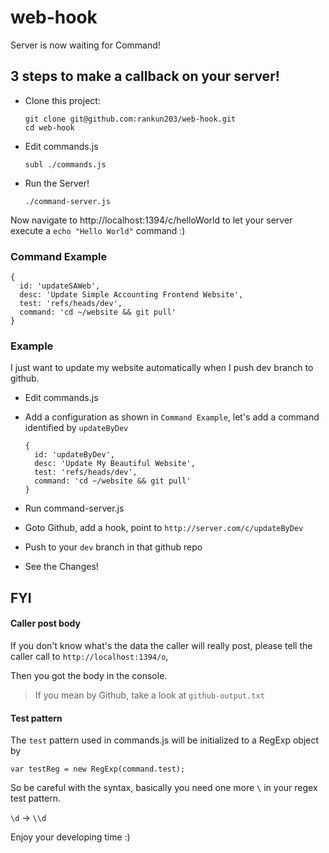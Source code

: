 # web-hook
Server is now waiting for Command!

## 3 steps to make a callback on your server!

- Clone this project:

  ```
  git clone git@github.com:rankun203/web-hook.git
  cd web-hook
  ```
  
- Edit commands.js

  ```
  subl ./commands.js
  ```
  
- Run the Server!
  
  ```
  ./command-server.js
  ```

Now navigate to http://localhost:1394/c/helloWorld 
to let your server execute a `echo "Hello World"` command :)

### Command Example

```
{
  id: 'updateSAWeb',
  desc: 'Update Simple Accounting Frontend Website',
  test: 'refs/heads/dev',
  command: 'cd ~/website && git pull'
}
```

### Example

I just want to update my website automatically when I push dev branch to github.

- Edit commands.js
- Add a configuration as shown in `Command Example`, 
  let's add a command identified by `updateByDev`
  
  ```
  {
    id: 'updateByDev',
    desc: 'Update My Beautiful Website',
    test: 'refs/heads/dev',
    command: 'cd ~/website && git pull'
  }
  ```

- Run command-server.js
- Goto Github, add a hook, point to `http://server.com/c/updateByDev`
- Push to your `dev` branch in that github repo
- See the Changes!

## FYI

#### Caller post body

If you don't know what's the data the caller will really post,
please tell the caller call to `http://localhost:1394/o`,

Then you got the body in the console.

> If you mean by Github, take a look at `github-output.txt`

#### Test pattern

The `test` pattern used in commands.js will be initialized to a RegExp object by

```
var testReg = new RegExp(command.test);
```

So be careful with the syntax, basically you need one more `\` in your regex test pattern.

`\d` -> `\\d`

Enjoy your developing time :)